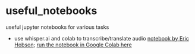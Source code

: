 # useful_notebooks
useful jupyter notebooks for various tasks

+ use whisper.ai and colab to transcribe/translate audio [notebook by Eric Hobson](Google_Colab_Notebook_for_Transcription_using_Whisper_AI.ipynb); [run the notebook in Google Colab here](https://colab.research.google.com/github/XLabCU/useful_notebooks/blob/main/Google_Colab_Notebook_for_Transcription_using_Whisper_AI.ipynb)
